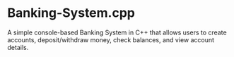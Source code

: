 # Banking-System.cpp
A simple console-based Banking System in C++ that allows users to create accounts, deposit/withdraw money, check balances, and view account details.
